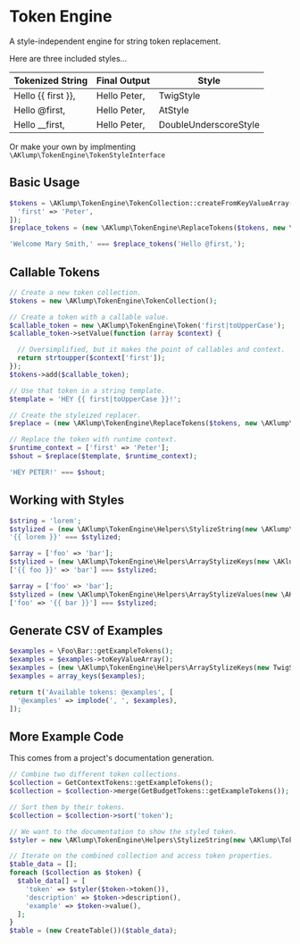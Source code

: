 # Token Engine

A style-independent engine for string token replacement.

Here are three included styles...

| Tokenized String   | Final Output | Style                 |
|--------------------|--------------|-----------------------|
| Hello {{ first }}, | Hello Peter, | TwigStyle             |
| Hello @first,      | Hello Peter, | AtStyle               |
| Hello __first,     | Hello Peter, | DoubleUnderscoreStyle |

Or make your own by implmenting `\AKlump\TokenEngine\TokenStyleInterface`

## Basic Usage

```php
$tokens = \AKlump\TokenEngine\TokenCollection::createFromKeyValueArray([
  'first' => 'Peter',
]);
$replace_tokens = (new \AKlump\TokenEngine\ReplaceTokens($tokens, new \AKlump\TokenEngine\Styles\AtStyle()));

'Welcome Mary Smith,' === $replace_tokens('Hello @first,');
```

## Callable Tokens

```php
// Create a new token collection.
$tokens = new \AKlump\TokenEngine\TokenCollection();

// Create a token with a callable value.
$callable_token = new \AKlump\TokenEngine\Token('first|toUpperCase');
$callable_token->setValue(function (array $context) {

  // Oversimplified, but it makes the point of callables and context.
  return strtoupper($context['first']);
});
$tokens->add($callable_token);

// Use that token in a string template.
$template = 'HEY {{ first|toUpperCase }}!';

// Create the styleized replacer.
$replace = (new \AKlump\TokenEngine\ReplaceTokens($tokens, new \AKlump\TokenEngine\Styles\TwigStyle()));

// Replace the token with runtime context.
$runtime_context = ['first' => 'Peter'];
$shout = $replace($template, $runtime_context);

'HEY PETER!' === $shout;
```

## Working with Styles

```php
$string = 'lorem';
$stylized = (new \AKlump\TokenEngine\Helpers\StylizeString(new \AKlump\TokenEngine\Styles\TwigStyle()))($string);
'{{ lorem }}' === $stylized;

$array = ['foo' => 'bar'];
$stylized = (new \AKlump\TokenEngine\Helpers\ArrayStylizeKeys(new \AKlump\TokenEngine\Styles\TwigStyle()))($array);
['{{ foo }}' => 'bar'] === $stylized;

$array = ['foo' => 'bar'];
$stylized = (new \AKlump\TokenEngine\Helpers\ArrayStylizeValues(new \AKlump\TokenEngine\Styles\TwigStyle()))($array);
['foo' => '{{ bar }}'] === $stylized;
```

## Generate CSV of Examples

```php
$examples = \Foo\Bar::getExampleTokens();
$examples = $examples->toKeyValueArray();
$examples = (new \AKlump\TokenEngine\Helpers\ArrayStylizeKeys(new TwigStyle()))($examples);
$examples = array_keys($examples);

return t('Available tokens: @examples', [
  '@examples' => implode(', ', $examples),
]);
```

## More Example Code

This comes from a project's documentation generation.

```php
// Combine two different token collections.
$collection = GetContextTokens::getExampleTokens();
$collection = $collection->merge(GetBudgetTokens::getExampleTokens());

// Sort them by their tokens.
$collection = $collection->sort('token');

// We want to the documentation to show the styled token.
$styler = new \AKlump\TokenEngine\Helpers\StylizeString(new \AKlump\TokenEngine\Styles\AtStyle());

// Iterate on the combined collection and access token properties.
$table_data = [];
foreach ($collection as $token) {
  $table_data[] = [
    'token' => $styler($token->token()),
    'description' => $token->description(),
    'example' => $token->value(),
  ];
}
$table = (new CreateTable())($table_data);
```
